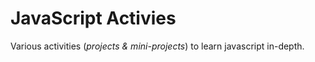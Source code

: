 # JavaScript Activies

Various activities (_projects & mini-projects_) to learn javascript in-depth.
